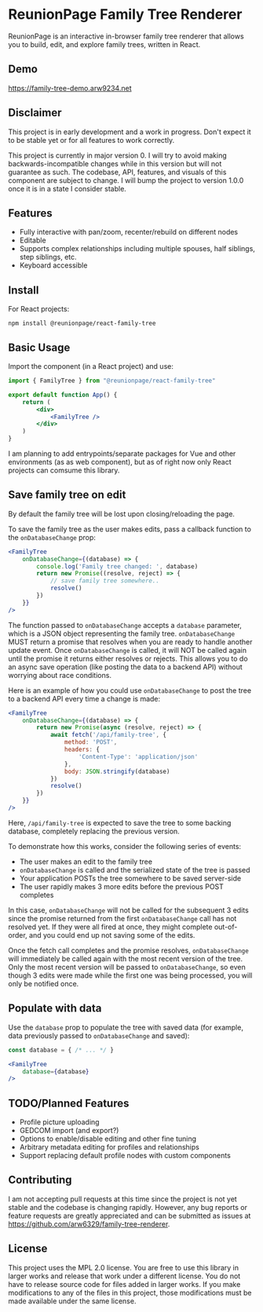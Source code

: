 # ReunionPage Family Tree Renderer

ReunionPage is an interactive in-browser family tree renderer that allows you to build, edit, and explore family trees, written in React.

## Demo

https://family-tree-demo.arw9234.net

## Disclaimer

This project is in early development and a work in progress. Don't expect it to be stable yet or for all features to work correctly.

This project is currently in major version 0. I will try to avoid making backwards-incompatible changes while in this version but will not guarantee as such. The codebase, API, features, and visuals of this component are subject to change. I will bump the project to version 1.0.0 once it is in a state I consider stable.

## Features

- Fully interactive with pan/zoom, recenter/rebuild on different nodes
- Editable
- Supports complex relationships including multiple spouses, half siblings, step siblings, etc.
- Keyboard accessible

## Install

For React projects:

```
npm install @reunionpage/react-family-tree
```

## Basic Usage

Import the component (in a React project) and use:

```jsx
import { FamilyTree } from "@reunionpage/react-family-tree"

export default function App() {
    return (
        <div>
            <FamilyTree />
        </div>
    )
}
```

I am planning to add entrypoints/separate packages for Vue and other environments (as as web component), but as of right now only React projects can comsume this library.

## Save family tree on edit

By default the family tree will be lost upon closing/reloading the page.

To save the family tree as the user makes edits, pass a callback function to the `onDatabaseChange` prop:

```jsx
<FamilyTree
    onDatabaseChange={(database) => {
        console.log('Family tree changed: ', database)
        return new Promise((resolve, reject) => {
            // save family tree somewhere..
            resolve()
        })
    }}
/>
```

The function passed to `onDatabaseChange` accepts a `database` parameter, which is a JSON object representing the family tree. `onDatabaseChange` MUST return a promise that resolves when you are ready to handle another update event. Once `onDatabaseChange` is called, it will NOT be called again until the promise it returns either resolves or rejects. This allows you to do an async save operation (like posting the data to a backend API) without worrying about race conditions.

Here is an example of how you could use `onDatabaseChange` to post the tree to a backend API every time a change is made:

```jsx
<FamilyTree
    onDatabaseChange={(database) => {
        return new Promise(async (resolve, reject) => {
            await fetch('/api/family-tree', {
                method: 'POST',
                headers: {
                    'Content-Type': 'application/json'
                },
                body: JSON.stringify(database)
            })
            resolve()
        })
    }}
/>
```

Here, `/api/family-tree` is expected to save the tree to some backing database, completely replacing the previous version.

To demonstrate how this works, consider the following series of events:

- The user makes an edit to the family tree
- `onDatabaseChange` is called and the serialized state of the tree is passed
- Your application POSTs the tree somewhere to be saved server-side
- The user rapidly makes 3 more edits before the previous POST completes

In this case, `onDatabaseChange` will not be called for the subsequent 3 edits since the promise returned from the first `onDatabaseChange` call has not resolved yet. If they were all fired at once, they might complete out-of-order, and you could end up not saving some of the edits.

Once the fetch call completes and the promise resolves, `onDatabaseChange` will immediately be called again with the most recent version of the tree. Only the most recent version will be passed to `onDatabaseChange`, so even though 3 edits were made while the first one was being processed, you will only be notified once.

## Populate with data

Use the `database` prop to populate the tree with saved data (for example, data previously passed to `onDatabaseChange` and saved):

```jsx
const database = { /* ... */ }

<FamilyTree
    database={database}
/>
```

## TODO/Planned Features

- Profile picture uploading
- GEDCOM import (and export?)
- Options to enable/disable editing and other fine tuning
- Arbitrary metadata editing for profiles and relationships
- Support replacing default profile nodes with custom components

## Contributing

I am not accepting pull requests at this time since the project is not yet stable and the codebase is changing rapidly. However, any bug reports or feature requests are greatly appreciated and can be submitted as issues at https://github.com/arw6329/family-tree-renderer.

## License

This project uses the MPL 2.0 license. You are free to use this library in larger works and release that work under a different license. You do not have to release source code for files added in larger works. If you make modifications to any of the files in this project, those modifications must be made available under the same license.
